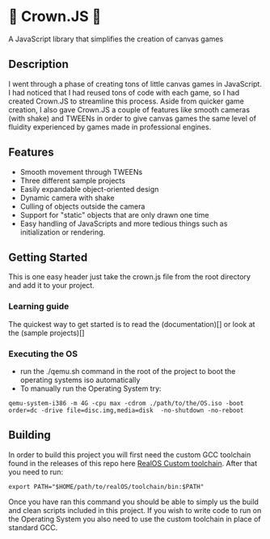 # 👑 Crown.JS 👑

A JavaScript library that simplifies the creation of canvas games

## Description

I went through a phase of creating tons of little canvas games in JavaScript. I had noticed that I had reused tons of code with each game, so I had created Crown.JS to streamline this process. Aside from quicker game creation, I also gave Crown.JS a couple of features like smooth cameras (with shake) and TWEENs in order to give canvas games the same level of fluidity experienced by games made in professional engines.

## Features

* Smooth movement through TWEENs
* Three different sample projects
* Easily expandable object-oriented design
* Dynamic camera with shake
* Culling of objects outside the camera
* Support for "static" objects that are only drawn one time
* Easy handling of JavaScripts and more tedious things such as initialization or rendering. 

## Getting Started

This is one easy header just take the crown.js file from the root directory and add it to your project.

### Learning guide

The quickest way to get started is to read the (documentation)[] or look at the (sample projects)[]

### Executing the OS

* run the ./qemu.sh command in the root of the project to boot the operating systems iso automatically
* To manually run the Operating System try:
```
qemu-system-i386 -m 4G -cpu max -cdrom ./path/to/the/OS.iso -boot order=dc -drive file=disc.img,media=disk  -no-shutdown -no-reboot
```

## Building

In order to build this project you will first need the custom GCC toolchain found in the releases of this repo here [RealOS Custom toolchain](https://github.com/KingstumusPrime/RealOs-Custom-Toolchain/releases/tag/Release). After that you need to run:
```
export PATH="$HOME/path/to/realOS/toolchain/bin:$PATH"
```
Once you have ran this command you should be able to simply us the build and clean scripts included in this project. If you wish to write code to run on the Operating System you also need to use the custom toolchain in place of standard GCC.
